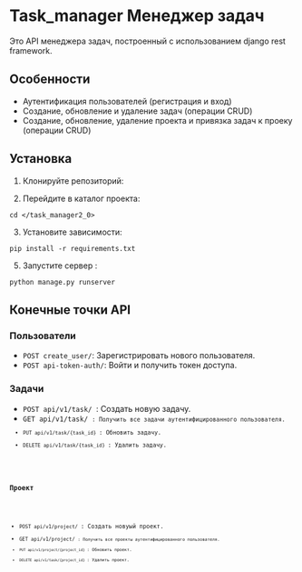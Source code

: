 <h1>Task_manager Менеджер задач</h1>

<p>Это API менеджера задач, построенный с использованием django rest framework.</p>

<h2>Особенности</h2>

<ul>
<li>Аутентификация пользователей (регистрация и вход)</li>
<li>Создание, обновление и удаление задач (операции CRUD)</li>
<li>Создание, обновление, удаление проекта и привязка задач к проеку (операции CRUD)</li>
</ul>

<h2>Установка</h2>

<ol>
<li>Клонируйте репозиторий:</li>
</ol>

<ol start="2">
<li>Перейдите в каталог проекта:</li>
</ol>

<pre><code>cd &lt;/task_manager2_0&gt;
</code></pre>

<ol start="3">
<li>Установите зависимости:</li>
</ol>

<pre><code>pip install -r requirements.txt
</code></pre>

<ol start="5">
<li>Запустите сервер :</li>
</ol>

<pre><code>python manage.py runserver
</code></pre>

<h2>Конечные точки API</h2>

<h3>Пользователи</h3>

<ul>
<li><code>POST create_user/</code>: Зарегистрировать нового пользователя.</li>
<li><code>POST api-token-auth/</code>: Войти и получить токен доступа.</li>
</ul>

<h3>Задачи</h3>

<ul>
<li><code>POST api/v1/task/ </code>: Создать новую задачу.</li>
<li><code>GET api/v1/task/ <code>: Получить все задачи аутентифицированного пользователя.</li>
<li><code>PUT api/v1/task/{task_id} </code>: Обновить задачу.</li>
<li><code>DELETE api/v1/task/{task_id} </code>: Удалить задачу.</li>
</ul>

<h3>Проект</h3>

<ul>
<li><code>POST api/v1/project/ </code>: Создать новуый проект.</li>
<li><code>GET api/v1/project/ <code>: Получить все проекты аутентифицированного пользователя.</li>
<li><code>PUT api/v1/project/{project_id} </code>: Обновить проект.</li>
<li><code>DELETE api/v1/task/{project_id} </code>: Удалить проект.</li>
</ul>

  

